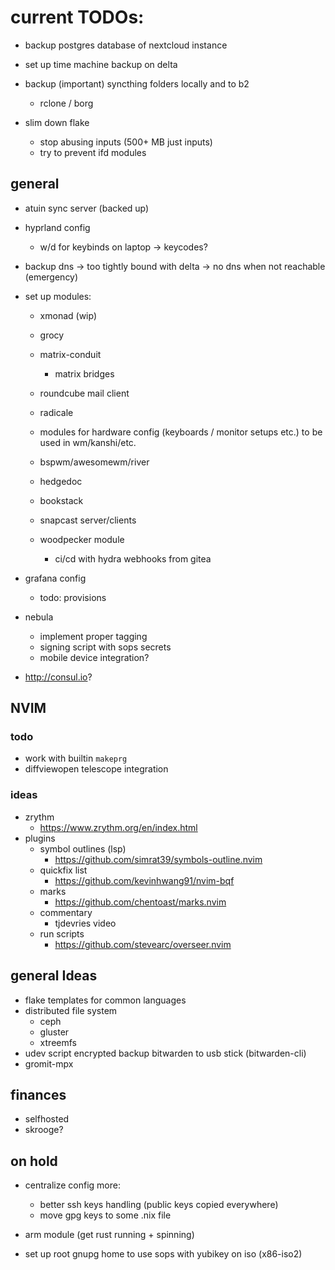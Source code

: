 # current TODOs:

- backup postgres database of nextcloud instance
- set up time machine backup on delta

- backup (important) syncthing folders locally and to b2
    - rclone / borg

- slim down flake
    - stop abusing inputs (500+ MB just inputs)
    - try to prevent ifd modules

## general

- atuin sync server (backed up)

- hyprland config
    - w/d for keybinds on laptop -> keycodes?

- backup dns -> too tightly bound with delta -> no dns when not reachable (emergency)

- set up modules:
    - xmonad (wip)
    - grocy

    - matrix-conduit
        - matrix bridges

    - roundcube mail client
    - radicale

    - modules for hardware config (keyboards / monitor setups etc.) to be used in wm/kanshi/etc.

    - bspwm/awesomewm/river
    - hedgedoc
    - bookstack
    - snapcast server/clients

    - woodpecker module
        - ci/cd with hydra webhooks from gitea

- grafana config
    - todo: provisions

- nebula
    - implement proper tagging
    - signing script with sops secrets
    - mobile device integration?

- http://consul.io?

## NVIM

### todo

- work with builtin `makeprg`
- diffviewopen telescope integration

### ideas

- zrythm
    - https://www.zrythm.org/en/index.html
- plugins
    - symbol outlines (lsp)
        - https://github.com/simrat39/symbols-outline.nvim
    - quickfix list
        - https://github.com/kevinhwang91/nvim-bqf
    - marks
        - https://github.com/chentoast/marks.nvim
    - commentary
        - tjdevries video
    - run scripts
        - https://github.com/stevearc/overseer.nvim

## general Ideas

- flake templates for common languages
- distributed file system
    - ceph
    - gluster
    - xtreemfs
- udev script encrypted backup bitwarden to usb stick (bitwarden-cli)
- gromit-mpx

## finances

- selfhosted
- skrooge?

## on hold

- centralize config more:
    - better ssh keys handling (public keys copied everywhere)
    - move gpg keys to some .nix file

- arm module (get rust running + spinning)
- set up root gnupg home to use sops with yubikey on iso (x86-iso2)
